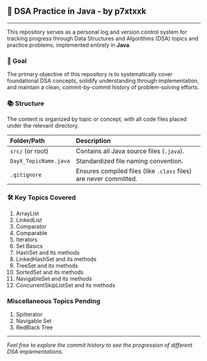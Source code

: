 ## 📁 DSA Practice in Java - by p7xtxxk

---

This repository serves as a personal log and version control system for tracking progress through Data Structures and Algorithms (DSA) topics and practice problems, implemented entirely in **Java**.

### 🌟 Goal

The primary objective of this repository is to systematically cover foundational DSA concepts, solidify understanding through implementation, and maintain a clean, commit-by-commit history of problem-solving efforts.

### 📚 Structure

The content is organized by topic or concept, with all code files placed under the relevant directory.

| Folder/Path | Description |
| :--- | :--- |
| `src/` (or root) | Contains all Java source files (`.java`). |
| `DayX_TopicName.java` | Standardized file naming convention. |
| `.gitignore` | Ensures compiled files (like `.class` files) are never committed. |

### 🛠️ Key Topics Covered

1. ArrayList
2. LinkedList
3. Comparator
4. Comparable
5. Iterators
6. Set Basics
7. HashSet and its methods
8. LinkedHashSet and its methods
9. TreeSet and its methods
10. SortedSet and its methods
11. NavigableSet and its methods
12. ConcurrentSkipListSet and its methods


### Miscellaneous Topics Pending
1. Spilterator
2. Navigable Set
3. RedBlack Tree

***

*Feel free to explore the commit history to see the progression of different DSA implementations.*
